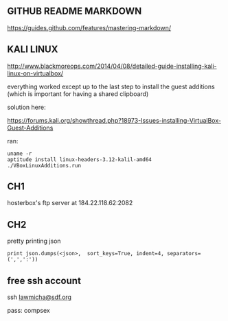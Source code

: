 GITHUB README MARKDOWN
----
https://guides.github.com/features/mastering-markdown/

KALI LINUX
----
http://www.blackmoreops.com/2014/04/08/detailed-guide-installing-kali-linux-on-virtualbox/

everything worked except up to the last step to install the guest additions (which is important for having a shared clipboard)

solution here:

https://forums.kali.org/showthread.php?18973-Issues-installing-VirtualBox-Guest-Additions

ran:
````
uname -r
aptitude install linux-headers-3.12-kalil-amd64
./VBoxLinuxAdditions.run
````

CH1
----
hosterbox's ftp server at 184.22.118.62:2082


CH2
----
pretty printing json
````
print json.dumps(<json>,  sort_keys=True, indent=4, separators=(',',':'))
````

free ssh account
----
ssh lawmicha@sdf.org

pass: compsex
